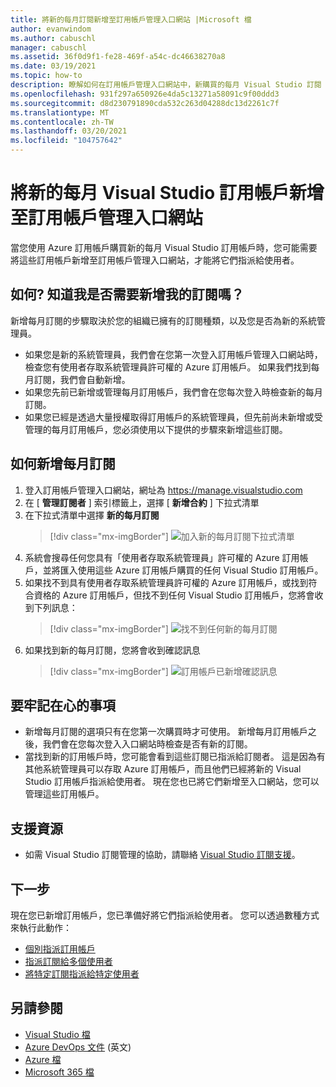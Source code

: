 ```yaml
---
title: 將新的每月訂閱新增至訂用帳戶管理入口網站 |Microsoft 檔
author: evanwindom
ms.author: cabuschl
manager: cabuschl
ms.assetid: 36f0d9f1-fe28-469f-a54c-dc46638270a8
ms.date: 03/19/2021
ms.topic: how-to
description: 瞭解如何在訂用帳戶管理入口網站中，新購買的每月 Visual Studio 訂閱
ms.openlocfilehash: 931f297a650926e4da5c13271a58091c9f00ddd3
ms.sourcegitcommit: d8d230791890cda532c263d04288dc13d2261c7f
ms.translationtype: MT
ms.contentlocale: zh-TW
ms.lasthandoff: 03/20/2021
ms.locfileid: "104757642"
---
```

# <a name="add-new-monthly-visual-studio-subscriptions-to-the-subscriptions-administration-portal"></a>將新的每月 Visual Studio 訂用帳戶新增至訂用帳戶管理入口網站
當您使用 Azure 訂用帳戶購買新的每月 Visual Studio 訂用帳戶時，您可能需要將這些訂用帳戶新增至訂用帳戶管理入口網站，才能將它們指派給使用者。  

## <a name="how-do-i-know-if-i-need-to-add-my-subscriptions"></a>如何? 知道我是否需要新增我的訂閱嗎？
新增每月訂閱的步驟取決於您的組織已擁有的訂閱種類，以及您是否為新的系統管理員。
- 如果您是新的系統管理員，我們會在您第一次登入訂用帳戶管理入口網站時，檢查您有使用者存取系統管理員許可權的 Azure 訂用帳戶。  如果我們找到每月訂閱，我們會自動新增。 
- 如果您先前已新增或管理每月訂用帳戶，我們會在您每次登入時檢查新的每月訂閱。 
- 如果您已經是透過大量授權取得訂用帳戶的系統管理員，但先前尚未新增或受管理的每月訂用帳戶，您必須使用以下提供的步驟來新增這些訂閱。

## <a name="how-to-add-monthly-subscriptions"></a>如何新增每月訂閱
1. 登入訂用帳戶管理入口網站，網址為 <https://manage.visualstudio.com>
1. 在 [ **管理訂閱者** ] 索引標籤上，選擇 [ **新增合約** ] 下拉式清單 
1. 在下拉式清單中選擇 **新的每月訂閱**
   > [!div class="mx-imgBorder"]
   > ![加入新的每月訂閱下拉式清單](_img/add-monthly-subs/add-subs-drop-down.png "選擇 [新增合約]，然後選擇 [新的每月訂閱]。")
1. 系統會搜尋任何您具有「使用者存取系統管理員」許可權的 Azure 訂用帳戶，並將匯入使用這些 Azure 訂用帳戶購買的任何 Visual Studio 訂用帳戶。
1. 如果找不到具有使用者存取系統管理員許可權的 Azure 訂用帳戶，或找到符合資格的 Azure 訂用帳戶，但找不到任何 Visual Studio 訂用帳戶，您將會收到下列訊息：
   > [!div class="mx-imgBorder"]
   > ![找不到任何新的每月訂閱](_img/add-monthly-subs/no-subs-found.png "指出沒有 Azure 訂用帳戶或 Visual Studio 訂用帳戶可供您使用的錯誤訊息。")
1. 如果找到新的每月訂閱，您將會收到確認訊息
   > [!div class="mx-imgBorder"]
   > ![訂用帳戶已新增確認訊息](_img/add-monthly-subs/subs-added-confirmation.png "確認訊息將會顯示您已新增的訂用帳戶。")

## <a name="things-to-keep-in-mind"></a>要牢記在心的事項
- 新增每月訂閱的選項只有在您第一次購買時才可使用。  新增每月訂用帳戶之後，我們會在您每次登入入口網站時檢查是否有新的訂閱。 
- 當找到新的訂用帳戶時，您可能會看到這些訂閱已指派給訂閱者。  這是因為有其他系統管理員可以存取 Azure 訂用帳戶，而且他們已經將新的 Visual Studio 訂用帳戶指派給使用者。  現在您也已將它們新增至入口網站，您可以管理這些訂用帳戶。 

## <a name="support-resources"></a>支援資源
- 如需 Visual Studio 訂閱管理的協助，請聯絡 [Visual Studio 訂閱支援](https://aka.ms/vsadminhelp)。

## <a name="next-steps"></a>下一步
現在您已新增訂用帳戶，您已準備好將它們指派給使用者。  您可以透過數種方式來執行此動作：
- [個別指派訂用帳戶](assign-license.md)
- [指派訂閱給多個使用者](assign-license-bulk.md)
- [將特定訂閱指派給特定使用者](assign-guid.md)

## <a name="see-also"></a>另請參閱
- [Visual Studio 檔](/visualstudio/)
- [Azure DevOps 文件](/azure/devops/) \(英文\)
- [Azure 檔](/azure/)
- [Microsoft 365 檔](/microsoft-365/)